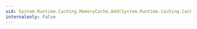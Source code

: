 ```yaml
---
uid: System.Runtime.Caching.MemoryCache.Add(System.Runtime.Caching.CacheItem,System.Runtime.Caching.CacheItemPolicy)
internalonly: False
---
```

